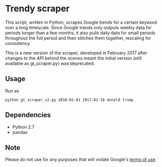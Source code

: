 # Trendy scraper

This script, written in Python, scrapes Google trends for a certain keyword over a long timescale. Since Google trends only outputs weekly data for periods longer than a few months, it also pulls daily data for small periods throughout the full period and then stitches them together, rescaling for consistency. 

This is a new version of the scraper, developed in February 2017 after changes to the API behind the scenes meant the initial version (still available as gt_scraper.py) was deprecated. 

## Usage

Run as

```
python gt_scraper_v2.py 2016-01-01 2017-02-18 donald trump
```

## Dependencies

- Python 2.7
- pandas

## Note

Please do not use for any purposes that will violate Google's [terms of use](https://www.google.com/policies/terms/). 
